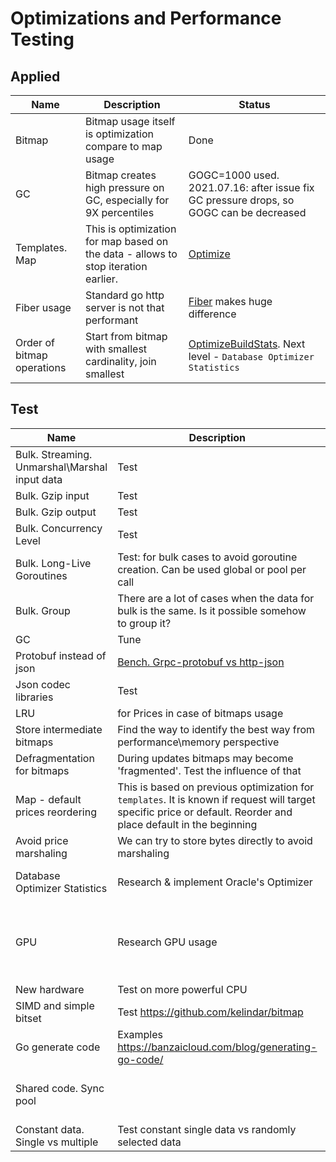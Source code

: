 # Optimizations and Performance Testing

## Applied

|Name|Description|Status|
|---|---|---|
|Bitmap|Bitmap usage itself is optimization compare to map usage|Done|
|GC|Bitmap creates high pressure on GC, especially for 9X percentiles|GOGC=1000 used. 2021.07.16: after issue fix GC pressure drops, so GOGC can be decreased|
|Templates. Map|This is optimization for map based on the data - allows to stop iteration earlier.|[Optimize](../index-map/optimization.go)|
|Fiber usage|Standard go http server is not that performant|[Fiber](https://github.com/gofiber/fiber) makes huge difference| 
|Order of bitmap operations|Start from bitmap with smallest cardinality, join smallest|[OptimizeBuildStats](../index-roaring/optimization.go). Next level - `Database Optimizer Statistics`|

## Test

| Name                                          | Description                                                                                                                                                      | Status                                                                                          |
|-----------------------------------------------|------------------------------------------------------------------------------------------------------------------------------------------------------------------|-------------------------------------------------------------------------------------------------|
| Bulk. Streaming. Unmarshal\Marshal input data | Test                                                                                                                                                             | [Streaming vs non-streaming](experiments/streaming-vs-non-streaming.md)                         |
| Bulk. Gzip input                              | Test                                                                                                                                                             |
| Bulk. Gzip output                             | Test                                                                                                                                                             |
| Bulk. Concurrency Level                       | Test                                                                                                                                                             |
| Bulk. Long-Live Goroutines                    | Test: for bulk cases to avoid goroutine creation. Can be used global or pool per call                                                                            |
| Bulk. Group                                   | There are a lot of cases when the data for bulk is the same. Is it possible somehow to group it?                                                                 |
| GC                                            | Tune                                                                                                                                                             |
| Protobuf instead of json                      | [Bench. Grpc-protobuf vs http-json](https://github.com/plutov/benchmark-grpc-protobuf-vs-http-json)                                                              |
| Json codec libraries                          | Test                                                                                                                                                             |
| LRU                                           | for Prices in case of bitmaps usage                                                                                                                              |
| Store intermediate bitmaps                    | Find the way to identify the best way from performance\memory perspective                                                                                        |
| Defragmentation for bitmaps                   | During updates bitmaps may become 'fragmented'. Test the influence of that                                                                                       |
| Map - default prices reordering               | This is based on previous optimization for `templates`. It is known if request will target specific price or default. Reorder and place default in the beginning |
| Avoid price marshaling                        | We can try to store bytes directly to avoid marshaling                                                                                                           |
| Database Optimizer Statistics                 | Research & implement Oracle's Optimizer                                                                                                                          | Primitive version in [OptimizeBuildStats](../index-roaring/optimization.go)                     |
| GPU                                           | Research GPU usage                                                                                                                                               | It looks like too much for such a small data size and has sense to test it only with other data |
| New hardware                                  | Test on more powerful CPU                                                                                                                                        ||
| SIMD and simple bitset                        | Test https://github.com/kelindar/bitmap                                                                                                                          ||
| Go generate code                              | Examples https://banzaicloud.com/blog/generating-go-code/                                                                                                        | Whenever required                                                                               |
| Shared code. Sync pool                        |                                                                                                                                                                  | Whenever required, like json encoder\decoder, etc                                               |
| Constant data. Single vs multiple             | Test constant single data vs randomly selected data                                                                                                              | [Comparison](experiments/constant-data.single-vs-multiple.md)                                   |